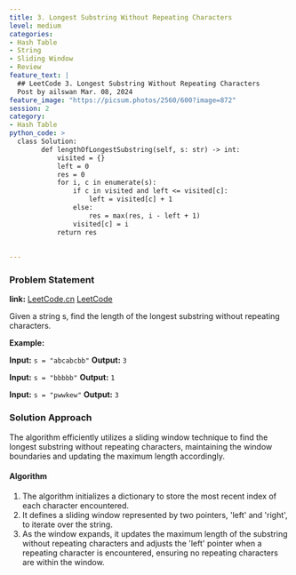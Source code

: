 ```yaml
---
title: 3. Longest Substring Without Repeating Characters
level: medium
categories:
- Hash Table
- String
- Sliding Window
- Review
feature_text: |
  ## LeetCode 3. Longest Substring Without Repeating Characters
  Post by ailswan Mar. 08, 2024
feature_image: "https://picsum.photos/2560/600?image=872"
session: 2
category:
- Hash Table
python_code: >
  class Solution:
        def lengthOfLongestSubstring(self, s: str) -> int:
            visited = {}
            left = 0
            res = 0
            for i, c in enumerate(s):
                if c in visited and left <= visited[c]:
                    left = visited[c] + 1
                else:
                    res = max(res, i - left + 1)
                visited[c] = i
            return res
                    
       
---
```


### Problem Statement
**link:**
[LeetCode.cn](https://leetcode.cn/problems/longest-substring-without-repeating-characters/)
[LeetCode](https://leetcode.com/longest-substring-without-repeating-characters/)

Given a string s, find the length of the longest 
substring
 without repeating characters.

**Example:**

**Input:** `s = "abcabcbb"`
**Output:** `3`
 
**Input:** `s = "bbbbb"`
**Output:** `1`

**Input:** `s = "pwwkew"`
**Output:** `3`

### Solution Approach
The algorithm efficiently utilizes a sliding window technique to find the longest substring without repeating characters, maintaining the window boundaries and updating the maximum length accordingly.

#### Algorithm
1. The algorithm initializes a dictionary to store the most recent index of each character encountered.
2. It defines a sliding window represented by two pointers, 'left' and 'right', to iterate over the string.
3. As the window expands, it updates the maximum length of the substring without repeating characters and adjusts the 'left' pointer when a repeating character is encountered, ensuring no repeating characters are within the window.